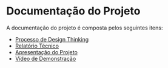 # Documentação do Projeto

A documentação do projeto é composta pelos seguintes itens: 
 - [Processo de Design Thinking](concepcao/Processo%20Design%20Thinking%20-%20TEMPLATE.pdf)
 - [Relatório Técnico](relatorio/Relatorio%20Tecnico%20-%20TEMPLATE.md)
 - [Apresentação do Projeto](apresentacao/Apresentação_TI.pptx)
 - [Vídeo de Demonstração](https://drive.google.com/file/d/1rzk-tN0VNoTz6PpH9VM8lJptInYBEzLG/view?usp=drive_link)

